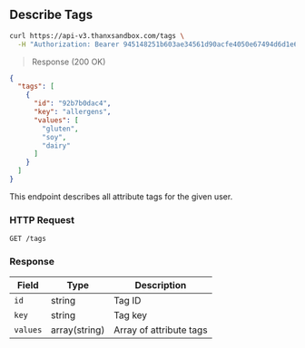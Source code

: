 ## Describe Tags

```bash
curl https://api-v3.thanxsandbox.com/tags \
  -H "Authorization: Bearer 945148251b603ae34561d90acfe4050e67494d6d1e65d4d3d52798407f03c0bd"
```

> Response (200 OK)

```json
{
  "tags": [
    {
      "id": "92b7b0dac4",
      "key": "allergens",
      "values": [
        "gluten",
        "soy",
        "dairy"
      ]
    }
  ]
}
```

This endpoint describes all attribute tags for the given user.

### HTTP Request

`GET /tags`

### Response

Field | Type | Description
----- | ---- | -----------
`id` | string | Tag ID
`key` | string | Tag key
`values` | array(string) | Array of attribute tags
